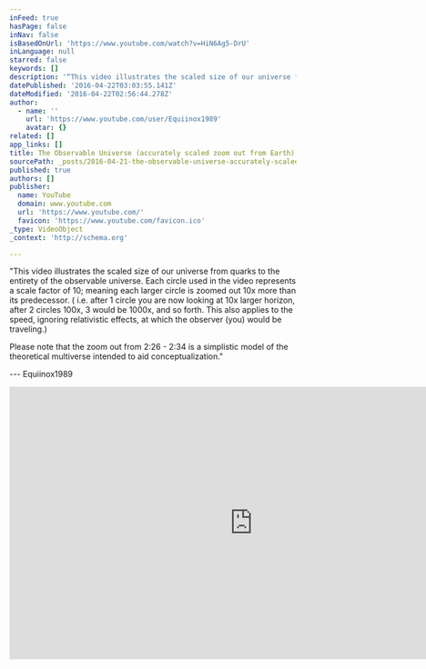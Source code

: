 ```yaml
---
inFeed: true
hasPage: false
inNav: false
isBasedOnUrl: 'https://www.youtube.com/watch?v=HiN6Ag5-DrU'
inLanguage: null
starred: false
keywords: []
description: '“This video illustrates the scaled size of our universe from quarks to the entirety of the observable universe. Each circle used in the video represents a scale factor of 10; meaning each larger circle is zoomed out 10x more than its predecessor. ( i.e. after 1 circle you are now looking at 10x larger horizon, after 2 circles 100x, 3 would be 1000x, and so forth. This also applies to the speed, ignoring relativistic effects, at which the observer (you) would be traveling.) '
datePublished: '2016-04-22T03:03:55.141Z'
dateModified: '2016-04-22T02:56:44.278Z'
author:
  - name: ''
    url: 'https://www.youtube.com/user/Equiinox1989'
    avatar: {}
related: []
app_links: []
title: The Observable Universe (accurately scaled zoom out from Earth)
sourcePath: _posts/2016-04-21-the-observable-universe-accurately-scaled-zoom-out-from-ear.md
published: true
authors: []
publisher:
  name: YouTube
  domain: www.youtube.com
  url: 'https://www.youtube.com/'
  favicon: 'https://www.youtube.com/favicon.ico'
_type: VideoObject
_context: 'http://schema.org'

---
```

"This video illustrates the scaled size of our universe from quarks to the entirety of the observable universe. Each circle used in the video represents a scale factor of 10; meaning each larger circle is zoomed out 10x more than its predecessor. ( i.e. after 1 circle you are now looking at 10x larger horizon, after 2 circles 100x, 3 would be 1000x, and so forth. This also applies to the speed, ignoring relativistic effects, at which the observer (you) would be traveling.) 

Please note that the zoom out from 2:26 - 2:34 is a simplistic model of the theoretical multiverse intended to aid conceptualization." 

--- Equiinox1989

<iframe src="https://cdn.embedly.com/widgets/media.html?src=https%3A%2F%2Fwww.youtube.com%2Fembed%2FHiN6Ag5-DrU%3Ffeature%3Doembed&amp;url=https%3A%2F%2Fwww.youtube.com%2Fwatch%3Fv%3DHiN6Ag5-DrU&amp;image=https%3A%2F%2Fi.ytimg.com%2Fvi%2FHiN6Ag5-DrU%2Fhqdefault.jpg&amp;key=b7d04c9b404c499eba89ee7072e1c4f7&amp;type=text%2Fhtml&amp;schema=youtube" width="854" height="480" scrolling="no" frameborder="0" allowfullscreen="" style=""></iframe>